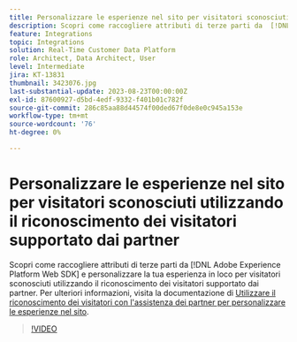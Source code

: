 ```yaml
---
title: Personalizzare le esperienze nel sito per visitatori sconosciuti utilizzando il riconoscimento dei visitatori supportato dai partner
description: Scopri come raccogliere attributi di terze parti da  [!DNL Adobe Experience Platform Web SDK]  e personalizzare la tua esperienza nel sito per visitatori sconosciuti utilizzando il riconoscimento dei visitatori supportato dai partner.
feature: Integrations
topic: Integrations
solution: Real-Time Customer Data Platform
role: Architect, Data Architect, User
level: Intermediate
jira: KT-13831
thumbnail: 3423076.jpg
last-substantial-update: 2023-08-23T00:00:00Z
exl-id: 87600927-d5bd-4edf-9332-f401b01c782f
source-git-commit: 286c85aa88d44574f00ded67f0de8e0c945a153e
workflow-type: tm+mt
source-wordcount: '76'
ht-degree: 0%

---
```


# Personalizzare le esperienze nel sito per visitatori sconosciuti utilizzando il riconoscimento dei visitatori supportato dai partner

Scopri come raccogliere attributi di terze parti da [!DNL Adobe Experience Platform Web SDK] e personalizzare la tua esperienza in loco per visitatori sconosciuti utilizzando il riconoscimento dei visitatori supportato dai partner. Per ulteriori informazioni, visita la documentazione di [Utilizzare il riconoscimento dei visitatori con l&#39;assistenza dei partner per personalizzare le esperienze nel sito](https://experienceleague.adobe.com/docs/experience-platform/rtcdp/use-cases/partner-data/onsite-personalization.html?lang=it).

>[!VIDEO](https://video.tv.adobe.com/v/3449260/?learn=on&enablevpops&captions=ita)
